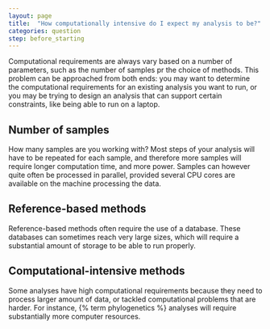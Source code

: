 ```yaml
---
layout: page
title:  "How computationally intensive do I expect my analysis to be?"
categories: question
step: before_starting
---
```


Computational requirements are always vary based on a number of parameters,
such as the number of samples pr the choice of methods. This problem can
be approached from both ends: you may want to determine the computational
requirements for an existing analysis you want to run, or you may be trying
to design an analysis that can support certain constraints, like being able 
to run on a laptop.

## Number of samples

How many samples are you working with? Most steps of your analysis will have 
to be repeated for each sample, and therefore more samples will require 
longer computation time, and more power. Samples can however quite often be 
processed in parallel, provided several CPU cores are available on the 
machine processing the data.

## Reference-based methods

Reference-based methods often require the use of a database. These databases
can sometimes reach very large sizes, which will require a substantial amount
of storage to be able to run properly. 

## Computational-intensive methods

Some analyses have high computational requirements because they need to process larger amount of data, or tackled computational problems that are harder. For instance, {% term phylogenetics %} analyses will require 
substantially more computer resources.
